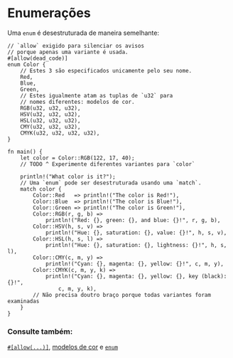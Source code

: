 # Enumerações

Uma `enum` é desestruturada de maneira semelhante:

```rust,editable
// `allow` exigido para silenciar os avisos
// porque apenas uma variante é usada.
#[allow(dead_code)]
enum Color {
    // Estes 3 são especificados unicamente pelo seu nome.
    Red,
    Blue,
    Green,
    // Estes igualmente atam as tuplas de `u32` para
    // nomes diferentes: modelos de cor.
    RGB(u32, u32, u32),
    HSV(u32, u32, u32),
    HSL(u32, u32, u32),
    CMY(u32, u32, u32),
    CMYK(u32, u32, u32, u32),
}

fn main() {
    let color = Color::RGB(122, 17, 40);
    // TODO ^ Experimente diferentes variantes para `color`

    println!("What color is it?");
    // Uma `enum` pode ser desestruturada usando uma `match`.
    match color {
        Color::Red   => println!("The color is Red!"),
        Color::Blue  => println!("The color is Blue!"),
        Color::Green => println!("The color is Green!"),
        Color::RGB(r, g, b) =>
            println!("Red: {}, green: {}, and blue: {}!", r, g, b),
        Color::HSV(h, s, v) =>
            println!("Hue: {}, saturation: {}, value: {}!", h, s, v),
        Color::HSL(h, s, l) =>
            println!("Hue: {}, saturation: {}, lightness: {}!", h, s, l),
        Color::CMY(c, m, y) =>
            println!("Cyan: {}, magenta: {}, yellow: {}!", c, m, y),
        Color::CMYK(c, m, y, k) =>
            println!("Cyan: {}, magenta: {}, yellow: {}, key (black): {}!",
                c, m, y, k),
        // Não precisa doutro braço porque todas variantes foram examinadas
    }
}
```

### Consulte também:

[`#[allow(...)]`][allow], [modelos de cor][color_models] e [`enum`][enum]

[allow]: ../../../attribute/unused.md
[color_models]: https://en.wikipedia.org/wiki/Color_model
[enum]: ../../../custom_types/enum.md
